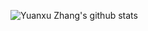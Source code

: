 ![Yuanxu Zhang's github stats](https://github-readme-stats.vercel.app/api?username=zyx898&show_icons=true&theme=radical&count_private=true&include_all_commits=true&hide=prs,issues,contribs&show_icons=false)
